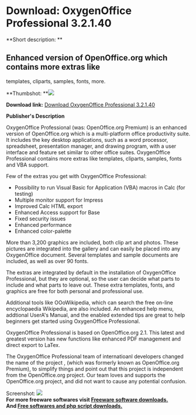 # Download: OxygenOffice Professional 3.2.1.40

**Short description: **

## Enhanced version of OpenOffice.org which contains more extras like
templates, cliparts, samples, fonts, more.

  
**Thumbshot: **![](http://www.freewarefiles.com/screenshot/oxygenoffice_md.jpg)   
  
**Download link:** [Download OxygenOffice Professional 3.2.1.40](http://freesoftwares.boysofts.com/OxygenOffice-Professional_program_37168.html)  
  

**Publisher's Description**  
  

OxygenOffice Professional (was: OpenOffice.org Premium) is an enhanced version
of OpenOffice.org which is a multi-platform office productivity suite. It
includes the key desktop applications, such as a word processor, spreadsheet,
presentation manager, and drawing program, with a user interface and feature
set similar to other office suites. OxygenOffice Professional contains more
extras like templates, cliparts, samples, fonts and VBA support.

Few of the extras you get with OxygenOffice Professional:

  * Possibility to run Visual Basic for Application (VBA) macros in Calc (for testing) 
  * Multiple monitor support for Impress 
  * Improved Calc HTML export 
  * Enhanced Access support for Base 
  * Fixed security issues 
  * Enhanced performance 
  * Enhanced color-palette 

More than 3,200 graphics are included, both clip art and photos. These
pictures are integrated into the gallery and can easily be placed into any
OxygenOffice document. Several templates and sample documents are included, as
well as over 90 fonts.

The extras are integrated by default in the installation of OxygenOffice
Professional, but they are optional, so the user can decide what parts to
include and what parts to leave out. These extra templates, fonts, and
graphics are free for both personal and professional use.

Additional tools like OOoWikipedia, which can search the free on-line
encyclopaedia Wikipedia, are also included. An enhanced help menu, addtional
UserA's Manual, and the enabled extended tips are great to help beginners get
started using OxygenOffice Professional.

OxygenOffice Professional is based on OpenOffice.org 2.1. This latest and
greatest version has new functions like enhanced PDF management and direct
export to LaTex.

The OxygenOffice Professional team of internatioanl developers changed the
name of the project , (which was formerly known as OpenOffice.org Premium), to
simplify things and point out that this project is independent from the
OpenOffice.org project. Our team loves and supports the OpenOffice.org
project, and did not want to cause any potential confusion.

  
  
Screenshot: ![](http://www.freewarefiles.com/screenshot/oxygenoffice.jpg)  
**For more freeware softwares visit [Freeware software downloads.](http://freesoftwares.boysofts.com/)**   
**And [Free softwares and php script downloads.](http://www.boysofts.com/)**

